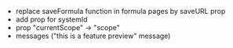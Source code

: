 - replace saveFormula function in formula pages by saveURL prop
- add prop for systemId
- prop "currentScope" -> "scope"
- messages ("this is a feature preview" message)
